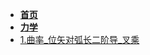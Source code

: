 - [**首页**](/README.md)
- [**力学**](/doc/物理原理/力学/README.md)
- [1.曲率_位矢对弧长二阶导_叉乘](/doc/物理原理/力学/1.曲率_位矢对弧长二阶导_叉乘.md)
